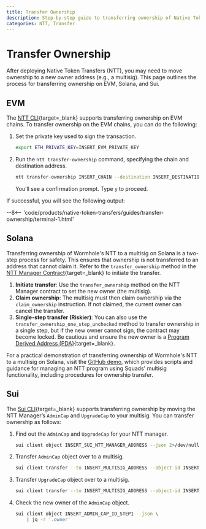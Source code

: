 ```yaml
---
title: Transfer Ownership
description: Step-by-step guide to transferring ownership of Native Token Transfers on EVM, Solana, and Sui with CLI instructions.
categories: NTT, Transfer
---
```


# Transfer Ownership

After deploying Native Token Transfers (NTT), you may need to move ownership to a new owner address (e.g., a multisig). This page outlines the process for transferring ownership on EVM, Solana, and Sui.

## EVM

The [NTT CLI](/docs/products/token-transfers/native-token-transfers/get-started/#install-ntt-cli){target=\_blank} supports transferring ownership on EVM chains. To transfer ownership on the EVM chains, you can do the following:

1. Set the private key used to sign the transaction.

    ```bash
    export ETH_PRIVATE_KEY=INSERT_EVM_PRIVATE_KEY
    ```

2. Run the `ntt transfer-ownership` command, specifying the chain and destination address.

    ```bash
    ntt transfer-ownership INSERT_CHAIN --destination INSERT_DESTINATION_ADDRESS
    ```

    You’ll see a confirmation prompt. Type `y` to proceed.

If successful, you will see the following output:

--8<-- 'code/products/native-token-transfers/guides/transfer-ownership/terminal-1.html'

## Solana

Transferring ownership of Wormhole's NTT to a multisig on Solana is a two-step process for safety. This ensures that ownership is not transferred to an address that cannot claim it. Refer to the `transfer_ownership` method in the [NTT Manager Contract](https://github.com/wormhole-foundation/native-token-transfers/blob/main/solana/programs/example-native-token-transfers/src/instructions/admin/transfer_ownership.rs#L58){target=\_blank} to initiate the transfer.

1. **Initiate transfer**: Use the `transfer_ownership` method on the NTT Manager contract to set the new owner (the multisig).
2. **Claim ownership**: The multisig must then claim ownership via the `claim_ownership` instruction. If not claimed, the current owner can cancel the transfer.
3. **Single-step transfer (Riskier)**: You can also use the `transfer_ownership_one_step_unchecked` method to transfer ownership in a single step, but if the new owner cannot sign, the contract may become locked. Be cautious and ensure the new owner is a [Program Derived Address (PDA)](https://solana.com/docs/core/pda){target=\_blank}.

For a practical demonstration of transferring ownership of Wormhole's NTT to a multisig on Solana, visit the [GitHub demo](https://github.com/wormhole-foundation/demo-ntt-solana-multisig-tools), which provides scripts and guidance for managing an NTT program using Squads' multisig functionality, including procedures for ownership transfer.

## Sui

The [Sui CLI](https://docs.sui.io/guides/developer/getting-started/sui-install){target=\_blank} supports transferring ownership by moving the NTT Manager’s `AdminCap` and `UpgradeCap` to your multisig. You can transfer ownership as follows:

1. Find out the `AdminCap` and `UpgradeCap` for your NTT manager.

    ```bash
    sui client object INSERT_SUI_NTT_MANAGER_ADDRESS --json 2>/dev/null | jq -r '"AdminCap ID: \(.content.fields.admin_cap_id)\nUpgradeCap ID: \(.content.fields.upgrade_cap_id)"'
    ```

2. Transfer `AdminCap` object over to a multisig.

    ```bash
    sui client transfer --to INSERT_MULTISIG_ADDRESS --object-id INSERT_ADMIN_CAP_ID_STEP1
    ```

3. Transfer `UpgradeCap` object over to a multisig.

    ```bash
    sui client transfer --to INSERT_MULTISIG_ADDRESS --object-id INSERT_UPGRADE_CAP_ID_STEP1
    ```

4. Check the new owner of the `AdminCap` object.

    ```bash
    sui client object INSERT_ADMIN_CAP_ID_STEP1 --json \
        | jq -r '.owner'
    ```